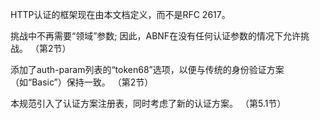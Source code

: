 HTTP认证的框架现在由本文档定义，而不是RFC 2617。

挑战中不再需要“领域”参数; 因此，ABNF在没有任何认证参数的情况下允许挑战。 （第2节）

添加了auth-param列表的“token68”选项，以便与传统的身份验证方案（如“Basic”）保持一致。 （第2节）

本规范引入了认证方案注册表，同时考虑了新的认证方案。 （第5.1节）